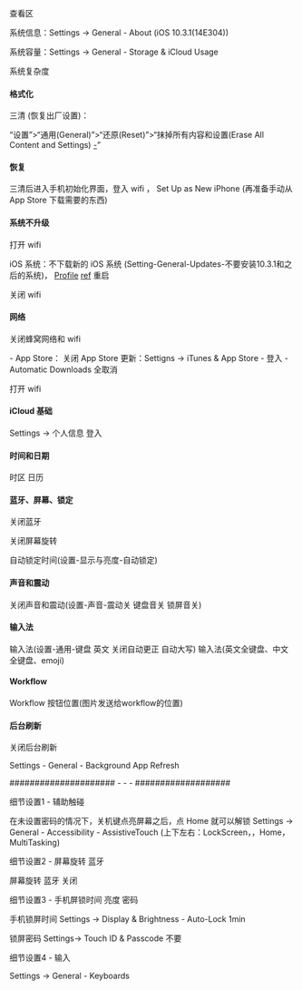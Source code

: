 
查看区

系统信息：Settings -> General - About (iOS 10.3.1(14E304))

系统容量：Settings -> General - Storage & iCloud Usage

系统复杂度

#### 格式化

三清 (恢复出厂设置)：

“设置”>“通用(General)”>“还原(Reset)”>“抹掉所有内容和设置(Erase All Content and Settings) [-](https://support.apple.com/zh-cn/ht201274)”

#### 恢复

三清后进入手机初始化界面，登入 wifi ，
Set Up as New iPhone (再准备手动从 App Store 下载需要的东西)

#### 系统不升级

打开 wifi

iOS 系统：不下载新的 iOS 系统 (Setting-General-Updates-不要安装10.3.1和之后的系统)， [Profile](https://oldcat.me/web/NOOTA9.mobileconfig) [ref](https://sspai.com/post/40961) 重启

关闭 wifi

#### 网络

关闭蜂窝网络和 wifi

- App Store： 关闭 App Store 更新：Settigns -> iTunes & App Store - 登入 - Automatic Downloads 全取消

打开 wifi

#### iCloud 基础

Settings -> 个人信息 登入

#### 时间和日期

时区 日历

#### 蓝牙、屏幕、锁定

关闭蓝牙

关闭屏幕旋转

自动锁定时间(设置-显示与亮度-自动锁定)

#### 声音和震动

关闭声音和震动(设置-声音-震动关 键盘音关 锁屏音关)

#### 输入法

输入法(设置-通用-键盘 英文 关闭自动更正 自动大写)
输入法(英文全键盘、中文全键盘、emoji)

#### Workflow

Workflow 按钮位置(图片发送给workflow的位置)

#### 后台刷新

关闭后台刷新

Settings - General - Background App Refresh

##################### - - - ###################

细节设置1 - 辅助触碰

在未设置密码的情况下，关机键点亮屏幕之后，点 Home 就可以解锁
Settings -> General - Accessibility - AssistiveTouch (上下左右：LockScreen，，Home，MultiTasking)

细节设置2 - 屏幕旋转 蓝牙

屏幕旋转 蓝牙 关闭

细节设置3 - 手机屏锁时间 亮度 密码

手机锁屏时间 Settings -> Display & Brightness - Auto-Lock 1min

锁屏密码 Settings-> Touch ID & Passcode 不要

细节设置4 - 输入

Settings -> General - Keyboards
